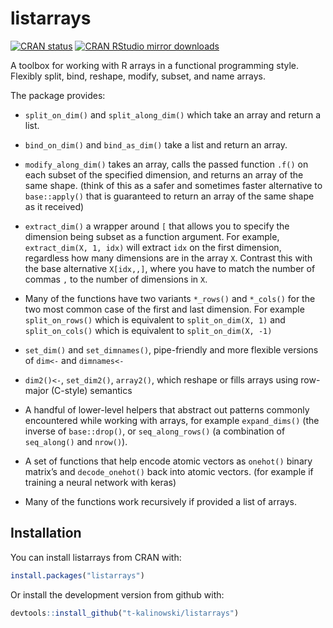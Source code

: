 
<!-- README.md is generated from README.Rmd. Please edit that file -->

# listarrays

[![CRAN
status](https://www.r-pkg.org/badges/version/listarrays)](https://cran.r-project.org/package=listarrays)
[![CRAN RStudio mirror
downloads](https://cranlogs.r-pkg.org/badges/last-month/listarrays?color=blue)](https://r-pkg.org/pkg/listarrays)

A toolbox for working with R arrays in a functional programming style.
Flexibly split, bind, reshape, modify, subset, and name arrays.

The package provides:

  - `split_on_dim()` and `split_along_dim()` which take an array and
    return a list.

  - `bind_on_dim()` and `bind_as_dim()` take a list and return an array.

  - `modify_along_dim()` takes an array, calls the passed function
    `.f()` on each subset of the specified dimension, and returns an
    array of the same shape. (think of this as a safer and sometimes
    faster alternative to `base::apply()` that is guaranteed to return
    an array of the same shape as it received)

  - `extract_dim()` a wrapper around `[` that allows you to specify the
    dimension being subset as a function argument. For example,
    `extract_dim(X, 1, idx)` will extract `idx` on the first dimension,
    regardless how many dimensions are in the array `X`. Contrast this
    with the base alternative `X[idx,,]`, where you have to match the
    number of commas `,` to the number of dimensions in `X`.

  - Many of the functions have two variants `*_rows()` and `*_cols()`
    for the two most common case of the first and last dimension. For
    example `split_on_rows()` which is equivalent to
    `split_on_dim(X, 1)` and `split_on_cols()` which is equivalent to
    `split_on_dim(X, -1)`

  - `set_dim()` and `set_dimnames()`, pipe-friendly and more flexible
    versions of `dim<-` and `dimnames<-`

  - `dim2()<-`, `set_dim2()`, `array2()`, which reshape or fills arrays
    using row-major (C-style) semantics

  - A handful of lower-level helpers that abstract out patterns commonly
    encountered while working with arrays, for example `expand_dims()`
    (the inverse of `base::drop()`, or `seq_along_rows()` (a combination
    of `seq_along()` and `nrow()`).

  - A set of functions that help encode atomic vectors as `onehot()`
    binary matrix’s and `decode_onehot()` back into atomic vectors. (for
    example if training a neural network with keras)

  - Many of the functions work recursively if provided a list of arrays.

## Installation

You can install listarrays from CRAN with:

``` r
install.packages("listarrays")
```

Or install the development version from github with:

``` r
devtools::install_github("t-kalinowski/listarrays")
```
